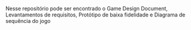 Nesse repositório pode ser encontrado o Game Design Document, Levantamentos de requisitos, Protótipo de baixa fidelidade e Diagrama de sequência do jogo 
